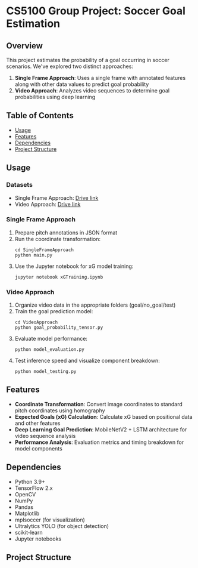 # CS5100 Group Project: Soccer Goal Estimation

## Overview
This project estimates the probability of a goal occurring in soccer scenarios. We've explored two distinct approaches:
1. **Single Frame Approach**: Uses a single frame with annotated features along with other data values to predict goal probability
2. **Video Approach**: Analyzes video sequences to determine goal probabilities using deep learning

## Table of Contents
- [Usage](#usage)
- [Features](#features)
- [Dependencies](#dependencies)
- [Project Structure](#project-structure)

## Usage
### Datasets

- Single Frame Approach: [Drive link](https://drive.google.com/drive/folders/1FUme8Zo5mADquD9FyQXIwVBua6OfmaVL?usp=sharing)
- Video Approach: [Drive link](https://drive.google.com/drive/folders/1xgeI2YpRv0386j57nz_veDZkCk_eTg2I?usp=sharing)

### Single Frame Approach
1. Prepare pitch annotations in JSON format
2. Run the coordinate transformation:
   ```
   cd SingleFrameApproach
   python main.py
   ```
3. Use the Jupyter notebook for xG model training:
   ```
   jupyter notebook xGTraining.ipynb
   ```

### Video Approach
1. Organize video data in the appropriate folders (goal/no_goal/test)
2. Train the goal prediction model:
   ```
   cd VideoApproach
   python goal_probability_tensor.py
   ```
3. Evaluate model performance:
   ```
   python model_evaluation.py
   ```
4. Test inference speed and visualize component breakdown:
   ```
   python model_testing.py
   ```

## Features
- **Coordinate Transformation**: Convert image coordinates to standard pitch coordinates using homography
- **Expected Goals (xG) Calculation**: Calculate xG based on positional data and other features
- **Deep Learning Goal Prediction**: MobileNetV2 + LSTM architecture for video sequence analysis
- **Performance Analysis**: Evaluation metrics and timing breakdown for model components

## Dependencies
- Python 3.9+
- TensorFlow 2.x
- OpenCV
- NumPy
- Pandas
- Matplotlib
- mplsoccer (for visualization)
- Ultralytics YOLO (for object detection)
- scikit-learn
- Jupyter notebooks

## Project Structure
